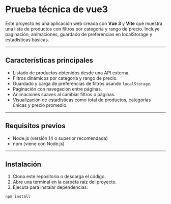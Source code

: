 # Prueba técnica de vue3

Este proyecto es una aplicación web creada con **Vue 3** y **Vite** que muestra una lista de productos con filtros por categoría y rango de precio. Incluye paginación, animaciones, guardado de preferencias en localStorage y estadísticas básicas.

---

## Características principales

- Listado de productos obtenidos desde una API externa.
- Filtros dinámicos por categoría y rango de precio.
- Guardado y carga de preferencias de filtros usando `localStorage`.
- Paginación con navegación entre páginas.
- Animaciones suaves al cambiar filtros o páginas.
- Visualización de estadísticas como total de productos, categorías únicas y precio promedio.

---

## Requisitos previos

- Node.js (versión 14 o superior recomendada)
- npm (viene con Node.js)

---

## Instalación

1. Clona este repositorio o descarga el código.
2. Abre una terminal en la carpeta raíz del proyecto.
3. Ejecuta para instalar dependencias:

```sh
npm install
```
